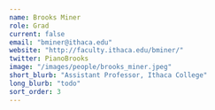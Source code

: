 ```yaml
---
name: Brooks Miner
role: Grad
current: false
email: "bminer@ithaca.edu"
website: "http://faculty.ithaca.edu/bminer/"
twitter: PianoBrooks
image: "/images/people/brooks_miner.jpeg"
short_blurb: "Assistant Professor, Ithaca College"
long_blurb: "todo"
sort_order: 3
---
```

